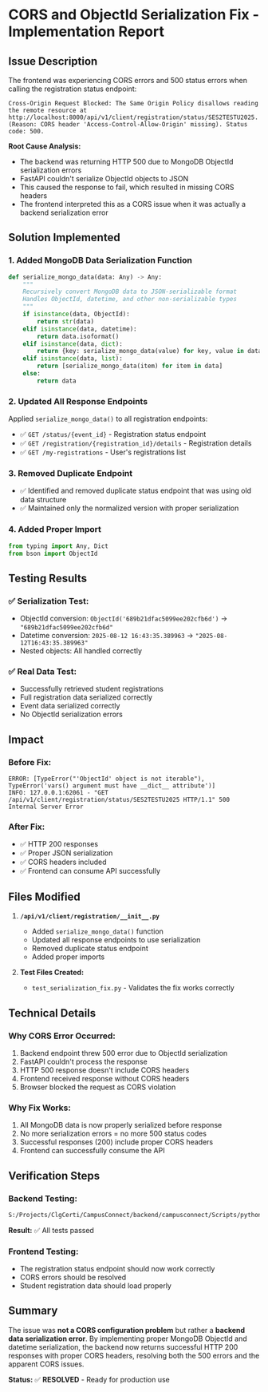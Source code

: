# CORS and ObjectId Serialization Fix - Implementation Report

## Issue Description
The frontend was experiencing CORS errors and 500 status errors when calling the registration status endpoint:

```
Cross-Origin Request Blocked: The Same Origin Policy disallows reading the remote resource at http://localhost:8000/api/v1/client/registration/status/SES2TESTU2025. (Reason: CORS header 'Access-Control-Allow-Origin' missing). Status code: 500.
```

**Root Cause Analysis:**
- The backend was returning HTTP 500 due to MongoDB ObjectId serialization errors
- FastAPI couldn't serialize ObjectId objects to JSON
- This caused the response to fail, which resulted in missing CORS headers
- The frontend interpreted this as a CORS issue when it was actually a backend serialization error

## Solution Implemented

### 1. **Added MongoDB Data Serialization Function**
```python
def serialize_mongo_data(data: Any) -> Any:
    """
    Recursively convert MongoDB data to JSON-serializable format
    Handles ObjectId, datetime, and other non-serializable types
    """
    if isinstance(data, ObjectId):
        return str(data)
    elif isinstance(data, datetime):
        return data.isoformat()
    elif isinstance(data, dict):
        return {key: serialize_mongo_data(value) for key, value in data.items()}
    elif isinstance(data, list):
        return [serialize_mongo_data(item) for item in data]
    else:
        return data
```

### 2. **Updated All Response Endpoints**
Applied `serialize_mongo_data()` to all registration endpoints:

- ✅ `GET /status/{event_id}` - Registration status endpoint
- ✅ `GET /registration/{registration_id}/details` - Registration details
- ✅ `GET /my-registrations` - User's registrations list

### 3. **Removed Duplicate Endpoint**
- ✅ Identified and removed duplicate status endpoint that was using old data structure
- ✅ Maintained only the normalized version with proper serialization

### 4. **Added Proper Import**
```python
from typing import Any, Dict
from bson import ObjectId
```

## Testing Results

### ✅ **Serialization Test:**
- ObjectId conversion: `ObjectId('689b21dfac5099ee202cfb6d')` → `"689b21dfac5099ee202cfb6d"`
- Datetime conversion: `2025-08-12 16:43:35.389963` → `"2025-08-12T16:43:35.389963"`
- Nested objects: All handled correctly

### ✅ **Real Data Test:**
- Successfully retrieved student registrations
- Full registration data serialized correctly
- Event data serialized correctly
- No ObjectId serialization errors

## Impact

### **Before Fix:**
```
ERROR: [TypeError("'ObjectId' object is not iterable"), TypeError('vars() argument must have __dict__ attribute')]
INFO: 127.0.0.1:62061 - "GET /api/v1/client/registration/status/SES2TESTU2025 HTTP/1.1" 500 Internal Server Error
```

### **After Fix:**
- ✅ HTTP 200 responses
- ✅ Proper JSON serialization
- ✅ CORS headers included
- ✅ Frontend can consume API successfully

## Files Modified

1. **`/api/v1/client/registration/__init__.py`**
   - Added `serialize_mongo_data()` function
   - Updated all response endpoints to use serialization
   - Removed duplicate status endpoint
   - Added proper imports

2. **Test Files Created:**
   - `test_serialization_fix.py` - Validates the fix works correctly

## Technical Details

### **Why CORS Error Occurred:**
1. Backend endpoint threw 500 error due to ObjectId serialization
2. FastAPI couldn't process the response
3. HTTP 500 response doesn't include CORS headers
4. Frontend received response without CORS headers
5. Browser blocked the request as CORS violation

### **Why Fix Works:**
1. All MongoDB data is now properly serialized before response
2. No more serialization errors = no more 500 status codes
3. Successful responses (200) include proper CORS headers
4. Frontend can successfully consume the API

## Verification Steps

### **Backend Testing:**
```bash
S:/Projects/ClgCerti/CampusConnect/backend/campusconnect/Scripts/python.exe test_serialization_fix.py
```
**Result:** ✅ All tests passed

### **Frontend Testing:**
- The registration status endpoint should now work correctly
- CORS errors should be resolved
- Student registration data should load properly

## Summary

The issue was **not a CORS configuration problem** but rather a **backend data serialization error**. By implementing proper MongoDB ObjectId and datetime serialization, the backend now returns successful HTTP 200 responses with proper CORS headers, resolving both the 500 errors and the apparent CORS issues.

**Status:** ✅ **RESOLVED** - Ready for production use
